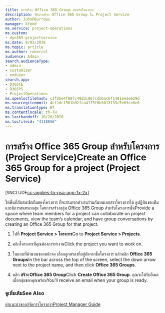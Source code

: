 ```yaml
---
title: การสร้าง Office 365 Group สำหรับโครงการ
description: วิธีการสร้าง Office 365 Group ใน Project Service
author: JohnPBurrows
manager: kfend
ms.service: project-operations
ms.custom:
- dyn365-projectservice
ms.date: 8/03/2018
ms.topic: article
ms.author: ruhercul
audience: Admin
search.audienceType:
- admin
- customizer
- enduser
search.app:
- D365CE
- D365PS
- ProjectOperations
ms.openlocfilehash: c3f2be4f68fc492dc867cdbbac6f1401eede629d
ms.sourcegitcommit: 4cf1dc1561b92fca4175f0b3813133c5e63ce8e6
ms.translationtype: HT
ms.contentlocale: th-TH
ms.lasthandoff: 10/28/2020
ms.locfileid: "4118856"
---
```

# <a name="create-an-office-365-group-for-a-project-project-service"></a><span data-ttu-id="acf98-103">การสร้าง Office 365 Group สำหรับโครงการ (Project Service)</span><span class="sxs-lookup"><span data-stu-id="acf98-103">Create an Office 365 Group for a project (Project Service)</span></span>

[!INCLUDE[cc-applies-to-psa-app-1x-2x](../includes/cc-applies-to-psa-app-1x-2x.md)]

<span data-ttu-id="acf98-104">ให้พื้นที่กับสมาชิกทีมของโครงการ ที่จะสามารถทำงานร่วมกันบนเอกสารโครงการได้ ดูปฏิทินของทีม และมีการสนทนากลุ่ม โดยการสร้างกลุ่ม Office 365 Group สำหรับโครงการนั้น</span><span class="sxs-lookup"><span data-stu-id="acf98-104">Provide a space where team members for a project can collaborate on project documents, view the team’s calendar, and have group conversations by creating an Office 365 Group for that project.</span></span>  
  
1.  <span data-ttu-id="acf98-105">ไปที่ **Project Service > โครงการ**</span><span class="sxs-lookup"><span data-stu-id="acf98-105">Go to **Project Service > Projects**.</span></span>  
  
2.  <span data-ttu-id="acf98-106">คลิกโครงการที่คุณต้องการทำงาน</span><span class="sxs-lookup"><span data-stu-id="acf98-106">Click the project you want to work on.</span></span>  
  
3.  <span data-ttu-id="acf98-107">ในแถบที่ด้านบนของหน้าจอ เลือกลูกศรลงที่อยู่ถัดจากชื่อโครงการ แล้วคลิก **Office 365 Groups**</span><span class="sxs-lookup"><span data-stu-id="acf98-107">In the bar across the top of the screen, select the down arrow next to the project name, and then click **Office 365 Groups**.</span></span>  
  
4.  <span data-ttu-id="acf98-108">คลิก **สร้าง Office 365 Group**</span><span class="sxs-lookup"><span data-stu-id="acf98-108">Click **Create Office 365 Group**.</span></span> <span data-ttu-id="acf98-109">คุณจะได้รับอีเมลเมื่อกลุ่มของคุณพร้อม</span><span class="sxs-lookup"><span data-stu-id="acf98-109">You’ll receive an email when your group is ready.</span></span>  
  
### <a name="see-also"></a><span data-ttu-id="acf98-110">ดูเพิ่มเติม</span><span class="sxs-lookup"><span data-stu-id="acf98-110">See Also</span></span>  
 [<span data-ttu-id="acf98-111">คำแนะนำของผู้จัดการโครงการ</span><span class="sxs-lookup"><span data-stu-id="acf98-111">Project Manager Guide</span></span>](../psa/project-manager-guide.md)
